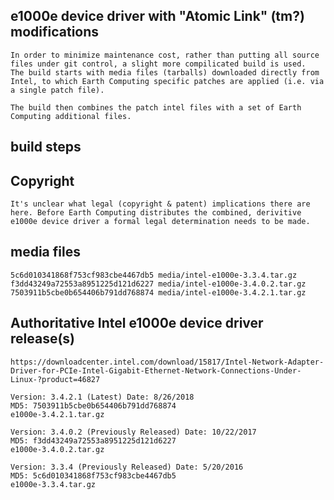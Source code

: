 
## e1000e device driver with "Atomic Link" (tm?) modifications

    In order to minimize maintenance cost, rather than putting all source files under git control, a slight more compilicated build is used.  The build starts with media files (tarballs) downloaded directly from Intel, to which Earth Computing specific patches are applied (i.e. via a single patch file).

    The build then combines the patch intel files with a set of Earth Computing additional files.

## build steps

## Copyright

    It's unclear what legal (copyright & patent) implications there are here. Before Earth Computing distributes the combined, derivitive e1000e device driver a formal legal determination needs to be made.

## media files

    5c6d010341868f753cf983cbe4467db5 media/intel-e1000e-3.3.4.tar.gz
    f3dd43249a72553a8951225d121d6227 media/intel-e1000e-3.4.0.2.tar.gz
    7503911b5cbe0b654406b791dd768874 media/intel-e1000e-3.4.2.1.tar.gz

## Authoritative Intel e1000e device driver release(s)

    https://downloadcenter.intel.com/download/15817/Intel-Network-Adapter-Driver-for-PCIe-Intel-Gigabit-Ethernet-Network-Connections-Under-Linux-?product=46827

    Version: 3.4.2.1 (Latest) Date: 8/26/2018
    MD5: 7503911b5cbe0b654406b791dd768874
    e1000e-3.4.2.1.tar.gz

    Version: 3.4.0.2 (Previously Released) Date: 10/22/2017
    MD5: f3dd43249a72553a8951225d121d6227
    e1000e-3.4.0.2.tar.gz

    Version: 3.3.4 (Previously Released) Date: 5/20/2016
    MD5: 5c6d010341868f753cf983cbe4467db5
    e1000e-3.3.4.tar.gz
